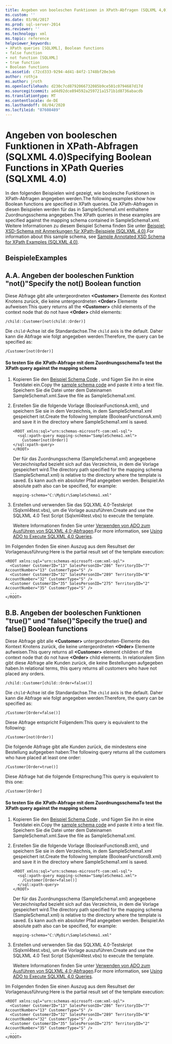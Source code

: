 ```yaml
---
title: Angeben von booleschen Funktionen in XPath-Abfragen (SQLXML 4,0) | Microsoft-Dokumentation
ms.custom: ''
ms.date: 03/06/2017
ms.prod: sql-server-2014
ms.reviewer: ''
ms.technology: xml
ms.topic: reference
helpviewer_keywords:
- XPath queries [SQLXML], Boolean functions
- false function
- not function [SQLXML]
- true function
- Boolean functions
ms.assetid: c72cd333-9294-4d41-84f2-1748bf20e3eb
author: rothja
ms.author: jroth
ms.openlocfilehash: d230c7cd8792066732085b9ce501c0794687d17d
ms.sourcegitcommit: ad4d92dce894592a259721a1571b1d8736abacdb
ms.translationtype: MT
ms.contentlocale: de-DE
ms.lasthandoff: 08/04/2020
ms.locfileid: "87608489"
---
```

# <a name="specifying-boolean-functions-in-xpath-queries-sqlxml-40"></a><span data-ttu-id="f1136-102">Angeben von booleschen Funktionen in XPath-Abfragen (SQLXML 4.0)</span><span class="sxs-lookup"><span data-stu-id="f1136-102">Specifying Boolean Functions in XPath Queries (SQLXML 4.0)</span></span>
  <span data-ttu-id="f1136-103">In den folgenden Beispielen wird gezeigt, wie boolesche Funktionen in XPath-Abfragen angegeben werden.</span><span class="sxs-lookup"><span data-stu-id="f1136-103">The following examples show how Boolean functions are specified in XPath queries.</span></span> <span data-ttu-id="f1136-104">Die XPath-Abfragen in diesen Beispielen werden für das in SampleSchema1.xml enthaltene Zuordnungsschema angegeben.</span><span class="sxs-lookup"><span data-stu-id="f1136-104">The XPath queries in these examples are specified against the mapping schema contained in SampleSchema1.xml.</span></span> <span data-ttu-id="f1136-105">Weitere Informationen zu diesem Beispiel Schema finden Sie unter [Beispiel: XSD-Schema mit Anmerkungen für XPath-Beispiele &#40;SQLXML 4,0&#41;](sample-annotated-xsd-schema-for-xpath-examples-sqlxml-4-0.md).</span><span class="sxs-lookup"><span data-stu-id="f1136-105">For information about this sample schema, see [Sample Annotated XSD Schema for XPath Examples &#40;SQLXML 4.0&#41;](sample-annotated-xsd-schema-for-xpath-examples-sqlxml-4-0.md).</span></span>  
  
## <a name="examples"></a><span data-ttu-id="f1136-106">Beispiele</span><span class="sxs-lookup"><span data-stu-id="f1136-106">Examples</span></span>  
  
## <a name="a-specify-the-not-boolean-function"></a><span data-ttu-id="f1136-107">A.</span><span class="sxs-lookup"><span data-stu-id="f1136-107">A.</span></span> <span data-ttu-id="f1136-108">Angeben der booleschen Funktion "not()"</span><span class="sxs-lookup"><span data-stu-id="f1136-108">Specify the not() Boolean function</span></span>  
 <span data-ttu-id="f1136-109">Diese Abfrage gibt alle untergeordneten **\<Customer>** Elemente des Kontext Knotens zurück, die keine untergeordneten **\<Order>** Elemente aufweisen:</span><span class="sxs-lookup"><span data-stu-id="f1136-109">This query returns all the **\<Customer>** child elements of the context node that do not have **\<Order>** child elements:</span></span>  
  
```  
/child::Customer[not(child::Order)]  
```  
  
 <span data-ttu-id="f1136-110">Die `child`-Achse ist die Standardachse.</span><span class="sxs-lookup"><span data-stu-id="f1136-110">The `child` axis is the default.</span></span> <span data-ttu-id="f1136-111">Daher kann die Abfrage wie folgt angegeben werden:</span><span class="sxs-lookup"><span data-stu-id="f1136-111">Therefore, the query can be specified as:</span></span>  
  
```  
/Customer[not(Order)]  
```  
  
#### <a name="to-test-the-xpath-query-against-the-mapping-schema"></a><span data-ttu-id="f1136-112">So testen Sie die XPath-Abfrage mit dem Zuordnungsschema</span><span class="sxs-lookup"><span data-stu-id="f1136-112">To test the XPath query against the mapping schema</span></span>  
  
1.  <span data-ttu-id="f1136-113">Kopieren Sie den [Beispiel Schema Code](sample-annotated-xsd-schema-for-xpath-examples-sqlxml-4-0.md) , und fügen Sie ihn in eine Textdatei ein.</span><span class="sxs-lookup"><span data-stu-id="f1136-113">Copy the [sample schema code](sample-annotated-xsd-schema-for-xpath-examples-sqlxml-4-0.md) and paste it into a text file.</span></span> <span data-ttu-id="f1136-114">Speichern Sie die Datei unter dem Dateinamen SampleSchema1.xml.</span><span class="sxs-lookup"><span data-stu-id="f1136-114">Save the file as SampleSchema1.xml.</span></span>  
  
2.  <span data-ttu-id="f1136-115">Erstellen Sie die folgende Vorlage (BooleanFunctionsA.xml), und speichern Sie sie in dem Verzeichnis, in dem SampleSchema1.xml gespeichert ist.</span><span class="sxs-lookup"><span data-stu-id="f1136-115">Create the following template (BooleanFunctionsA.xml) and save it in the directory where SampleSchema1.xml is saved.</span></span>  
  
    ```  
    <ROOT xmlns:sql="urn:schemas-microsoft-com:xml-sql">  
      <sql:xpath-query mapping-schema="SampleSchema1.xml">  
        Customer[not(Order)]  
    </sql:xpath-query>  
    </ROOT>  
    ```  
  
     <span data-ttu-id="f1136-116">Der für das Zuordnungsschema (SampleSchema1.xml) angegebene Verzeichnispfad bezieht sich auf das Verzeichnis, in dem die Vorlage gespeichert wird.</span><span class="sxs-lookup"><span data-stu-id="f1136-116">The directory path specified for the mapping schema (SampleSchema1.xml) is relative to the directory where the template is saved.</span></span> <span data-ttu-id="f1136-117">Es kann auch ein absoluter Pfad angegeben werden. Beispiel:</span><span class="sxs-lookup"><span data-stu-id="f1136-117">An absolute path also can be specified, for example:</span></span>  
  
    ```  
    mapping-schema="C:\MyDir\SampleSchema1.xml"  
    ```  
  
3.  <span data-ttu-id="f1136-118">Erstellen und verwenden Sie das SQLXML 4.0-Testskript (Sqlxml4test.vbs), um die Vorlage auszuführen.</span><span class="sxs-lookup"><span data-stu-id="f1136-118">Create and use the SQLXML 4.0 Test Script (Sqlxml4test.vbs) to execute the template.</span></span>  
  
     <span data-ttu-id="f1136-119">Weitere Informationen finden Sie unter [Verwenden von ADO zum Ausführen von SQLXML 4,0-Abfragen](../../sqlxml/using-ado-to-execute-sqlxml-4-0-queries.md).</span><span class="sxs-lookup"><span data-stu-id="f1136-119">For more information, see [Using ADO to Execute SQLXML 4.0 Queries](../../sqlxml/using-ado-to-execute-sqlxml-4-0-queries.md).</span></span>  
  
 <span data-ttu-id="f1136-120">Im Folgenden finden Sie einen Auszug aus dem Resultset der Vorlagenausführung:</span><span class="sxs-lookup"><span data-stu-id="f1136-120">Here is the partial result set of the template execution:</span></span>  
  
```  
<ROOT xmlns:sql="urn:schemas-microsoft-com:xml-sql">  
  <Customer CustomerID="13" SalesPersonID="286" TerritoryID="7" AccountNumber="13" CustomerType="S" />   
  <Customer CustomerID="32" SalesPersonID="289" TerritoryID="8" AccountNumber="32" CustomerType="S" />   
  <Customer CustomerID="35" SalesPersonID="275" TerritoryID="2" AccountNumber="35" CustomerType="S" />   
  ...  
</ROOT>  
```  
  
## <a name="b-specify-the-true-and-false-boolean-functions"></a><span data-ttu-id="f1136-121">B.</span><span class="sxs-lookup"><span data-stu-id="f1136-121">B.</span></span> <span data-ttu-id="f1136-122">Angeben der booleschen Funktionen "true()" und "false()"</span><span class="sxs-lookup"><span data-stu-id="f1136-122">Specify the true() and false() Boolean functions</span></span>  
 <span data-ttu-id="f1136-123">Diese Abfrage gibt alle **\<Customer>** untergeordneten-Elemente des Kontext Knotens zurück, die keine untergeordneten **\<Order>** Elemente aufweisen.</span><span class="sxs-lookup"><span data-stu-id="f1136-123">This query returns all **\<Customer>** element children of the context node that do not have **\<Order>** child elements.</span></span> <span data-ttu-id="f1136-124">In relationalem Sinn gibt diese Abfrage alle Kunden zurück, die keine Bestellungen aufgegeben haben.</span><span class="sxs-lookup"><span data-stu-id="f1136-124">In relational terms, this query returns all customers who have not placed any orders.</span></span>  
  
```  
/child::Customer[child::Order=false()]  
```  
  
 <span data-ttu-id="f1136-125">Die `child`-Achse ist die Standardachse.</span><span class="sxs-lookup"><span data-stu-id="f1136-125">The `child` axis is the default.</span></span> <span data-ttu-id="f1136-126">Daher kann die Abfrage wie folgt angegeben werden:</span><span class="sxs-lookup"><span data-stu-id="f1136-126">Therefore, the query can be specified as:</span></span>  
  
```  
/Customer[Order=false()]  
```  
  
 <span data-ttu-id="f1136-127">Diese Abfrage entspricht Folgendem:</span><span class="sxs-lookup"><span data-stu-id="f1136-127">This query is equivalent to the following:</span></span>  
  
```  
/Customer[not(Order)]  
```  
  
 <span data-ttu-id="f1136-128">Die folgende Abfrage gibt alle Kunden zurück, die mindestens eine Bestellung aufgegeben haben:</span><span class="sxs-lookup"><span data-stu-id="f1136-128">The following query returns all the customers who have placed at least one order:</span></span>  
  
```  
/Customer[Order=true()]  
```  
  
 <span data-ttu-id="f1136-129">Diese Abfrage hat die folgende Entsprechung:</span><span class="sxs-lookup"><span data-stu-id="f1136-129">This query is equivalent to this one:</span></span>  
  
```  
/Customer[Order]  
```  
  
#### <a name="to-test-the-xpath-query-against-the-mapping-schema"></a><span data-ttu-id="f1136-130">So testen Sie die XPath-Abfrage mit dem Zuordnungsschema</span><span class="sxs-lookup"><span data-stu-id="f1136-130">To test the XPath query against the mapping schema</span></span>  
  
1.  <span data-ttu-id="f1136-131">Kopieren Sie den [Beispiel Schema Code](sample-annotated-xsd-schema-for-xpath-examples-sqlxml-4-0.md) , und fügen Sie ihn in eine Textdatei ein.</span><span class="sxs-lookup"><span data-stu-id="f1136-131">Copy the [sample schema code](sample-annotated-xsd-schema-for-xpath-examples-sqlxml-4-0.md) and paste it into a text file.</span></span> <span data-ttu-id="f1136-132">Speichern Sie die Datei unter dem Dateinamen SampleSchema1.xml.</span><span class="sxs-lookup"><span data-stu-id="f1136-132">Save the file as SampleSchema1.xml.</span></span>  
  
2.  <span data-ttu-id="f1136-133">Erstellen Sie die folgende Vorlage (BooleanFunctionsB.xml), und speichern Sie sie in dem Verzeichnis, in dem SampleSchema1.xml gespeichert ist.</span><span class="sxs-lookup"><span data-stu-id="f1136-133">Create the following template (BooleanFunctionsB.xml) and save it in the directory where SampleSchema1.xml is saved.</span></span>  
  
    ```  
    <ROOT xmlns:sql="urn:schemas-microsoft-com:xml-sql">  
      <sql:xpath-query mapping-schema="SampleSchema1.xml">  
        /Customer[Order=false()]  
      </sql:xpath-query>  
    </ROOT>  
    ```  
  
     <span data-ttu-id="f1136-134">Der für das Zuordnungsschema (SampleSchema1.xml) angegebene Verzeichnispfad bezieht sich auf das Verzeichnis, in dem die Vorlage gespeichert wird.</span><span class="sxs-lookup"><span data-stu-id="f1136-134">The directory path specified for the mapping schema (SampleSchema1.xml) is relative to the directory where the template is saved.</span></span> <span data-ttu-id="f1136-135">Es kann auch ein absoluter Pfad angegeben werden. Beispiel:</span><span class="sxs-lookup"><span data-stu-id="f1136-135">An absolute path also can be specified, for example:</span></span>  
  
    ```  
    mapping-schema="C:\MyDir\SampleSchema1.xml"  
    ```  
  
3.  <span data-ttu-id="f1136-136">Erstellen und verwenden Sie das SQLXML 4.0-Testskript (Sqlxml4test.vbs), um die Vorlage auszuführen.</span><span class="sxs-lookup"><span data-stu-id="f1136-136">Create and use the SQLXML 4.0 Test Script (Sqlxml4test.vbs) to execute the template.</span></span>  
  
     <span data-ttu-id="f1136-137">Weitere Informationen finden Sie unter [Verwenden von ADO zum Ausführen von SQLXML 4,0-Abfragen](../../sqlxml/using-ado-to-execute-sqlxml-4-0-queries.md).</span><span class="sxs-lookup"><span data-stu-id="f1136-137">For more information, see [Using ADO to Execute SQLXML 4.0 Queries](../../sqlxml/using-ado-to-execute-sqlxml-4-0-queries.md).</span></span>  
  
 <span data-ttu-id="f1136-138">Im Folgenden finden Sie einen Auszug aus dem Resultset der Vorlagenausführung:</span><span class="sxs-lookup"><span data-stu-id="f1136-138">Here is the partial result set of the template execution:</span></span>  
  
```  
<ROOT xmlns:sql="urn:schemas-microsoft-com:xml-sql">  
  <Customer CustomerID="13" SalesPersonID="286" TerritoryID="7" AccountNumber="13" CustomerType="S" />   
  <Customer CustomerID="32" SalesPersonID="289" TerritoryID="8" AccountNumber="32" CustomerType="S" />   
  <Customer CustomerID="35" SalesPersonID="275" TerritoryID="2" AccountNumber="35" CustomerType="S" />   
  ...  
</ROOT>  
```  
  
  
